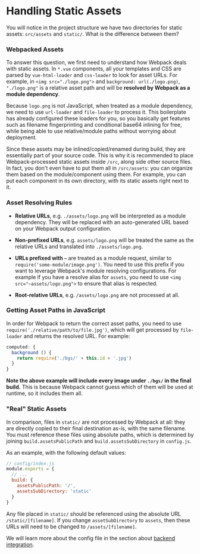 # Handling Static Assets

You will notice in the project structure we have two directories for static assets: `src/assets` and `static/`. What is the difference between them?

### Webpacked Assets

To answer this question, we first need to understand how Webpack deals with static assets. In `*.vue` components, all your templates and CSS are parsed by `vue-html-loader` and `css-loader` to look for asset URLs. For example, in `<img src="./logo.png">` and `background: url(./logo.png)`, `"./logo.png"` is a relative asset path and will be **resolved by Webpack as a module dependency**.

Because `logo.png` is not JavaScript, when treated as a module dependency, we need to use `url-loader` and `file-loader` to process it. This boilerplate has already configured these loaders for you, so you basically get features such as filename fingerprinting and conditional base64 inlining for free, while being able to use relative/module paths without worrying about deployment.

Since these assets may be inlined/copied/renamed during build, they are essentially part of your source code. This is why it is recommended to place Webpack-processed static assets inside `/src`, along side other source files. In fact, you don't even have to put them all in `/src/assets`: you can organize them based on the module/component using them. For example, you can put each component in its own directory, with its static assets right next to it.

### Asset Resolving Rules

- **Relative URLs**, e.g. `./assets/logo.png` will be interpreted as a module dependency. They will be replaced with an auto-generated URL based on your Webpack output configuration.

- **Non-prefixed URLs**, e.g. `assets/logo.png` will be treated the same as the relative URLs and translated into `./assets/logo.png`.

- **URLs prefixed with `~`** are treated as a module request, similar to `require('some-module/image.png')`. You need to use this prefix if you want to leverage Webpack's module resolving configurations. For example if you have a resolve alias for `assets`, you need to use `<img src="~assets/logo.png">` to ensure that alias is respected.

- **Root-relative URLs**, e.g. `/assets/logo.png` are not processed at all.

### Getting Asset Paths in JavaScript

In order for Webpack to return the correct asset paths, you need to use `require('./relative/path/to/file.jpg')`, which will get processed by `file-loader` and returns the resolved URL. For example:

``` js
computed: {
  background () {
    return require('./bgs/' + this.id + '.jpg')
  }
}
```

**Note the above example will include every image under `./bgs/` in the final build.** This is because Webpack cannot guess which of them will be used at runtime, so it includes them all.

### "Real" Static Assets

In comparison, files in `static/` are not processed by Webpack at all: they are directly copied to their final destination as-is, with the same filename. You must reference these files using absolute paths, which is determined by joining `build.assetsPublicPath` and `build.assetsSubDirectory` in `config.js`.

As an example, with the following default values:

``` js
// config/index.js
module.exports = {
  // ...
  build: {
    assetsPublicPath: '/',
    assetsSubDirectory: 'static'
  }
}
```

Any file placed in `static/` should be referenced using the absolute URL `/static/[filename]`. If you change `assetSubDirectory` to `assets`, then these URLs will need to be changed to `/assets/[filename]`.

We will learn more about the config file in the section about [backend integration](backend.md).

